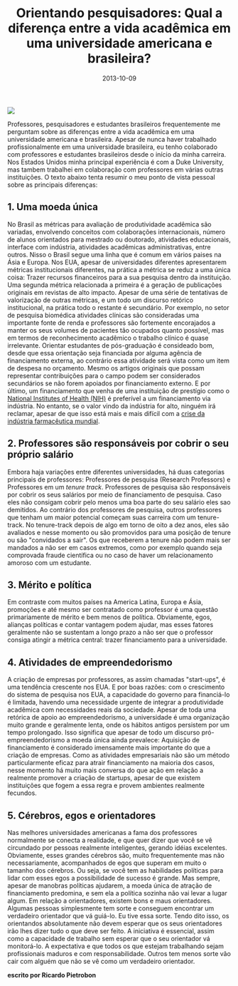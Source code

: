 ﻿---
layout: post
title:  "Orientando pesquisadores: Qual a diferença entre a vida acadêmica em uma universidade americana e brasileira?"
date:   2013-10-09
categories: situated_cognition, big_data
---

![](https://lh4.googleusercontent.com/-vU_10wGtzj0/Uk3FaoxcuqI/AAAAAAAA4iw/AtFaPbqDK0I/w748-h561-no/fractal.png)

<title>{{ page.title }}</title>




Professores, pesquisadores e estudantes brasileiros frequentemente me perguntam sobre as diferenças entre a vida acadêmica em uma universidade americana e brasileira. Apesar de nunca haver trabalhado profissionalmente em uma universidade brasileira, eu tenho colaborado com professores e estudantes brasileiros desde o início da minha carreira. Nos Estados Unidos minha principal experiência é com a Duke University, mas tambem trabalhei em colaboração com professores em várias outras instituições. O texto abaixo tenta resumir o meu ponto de vista pessoal sobre as principais diferenças:


## 1. Uma moeda única


No Brasil as métricas para avaliação de produtividade acadêmica são variadas, envolvendo conceitos com colaborações internacionais, número de alunos orientados para mestrado ou doutorado, atividades educacionais, interface com indústria, atividades acadêmicas administrativas, entre outros. Nisso o Brasil segue uma linha que é comum em vários paises na Ásia e Europa. Nos EUA, apesar de universidades diferentes apresentarem métricas institucionais diferentes, na prática a métrica se reduz a uma única coisa: Trazer recursos financeiros para a sua pesquisa dentro da instituição. Uma segunda métrica relacionada a primeira é a geração de publicações originais em revistas de alto impacto. Apesar de uma série de tentativas de valorização de outras métricas, e um todo um discurso retórico institucional, na prática todo o restante é secundário. Por exemplo, no setor de pesquisa biomédica atividades clínicas são consideradas uma importante fonte de renda e professores são fortemente encorajados a manter os seus volumes de pacientes tão ocupados quanto possível, mas em termos de reconhecimento acadêmico o trabalho clínico é quase irrelevante. Orientar estudantes de pós-graduação é consideado bom, desde que essa orientação seja financiada por alguma agência de financiamento externa, ao contrário essa atividade será vista como um item de despesa no orçamento. Mesmo os artigos originais que possam representar contribuições para o campo podem ser considerados secundários se não forem apoiados por financiamento externo. E por último, um financiamento que venha de uma instituição de prestígio como o [National Institutes of Health (NIH)](http://www.nih.gov/) é preferível a um financiamento via indústria. No entanto, se o valor vindo da indústria for alto, ninguém irá reclamar, apesar de que isso está mais e mais difícil com a [crise da indústria farmacêutica mundial](http://www.news-republic.com/Web/ArticleWeb.aspx?regionid=1&articleid=13666655).


## 2. Professores são responsáveis por cobrir o seu próprio salário




Embora haja variações entre diferentes universidades, há duas categorias principais de professores: Professores de pesquisa (Research Professors) e Professores em um *tenure track*. Professores de pesquisa são responsáveis por cobrir os seus salários por meio de financiamento de pesquisa. Caso eles não consigam cobrir pelo menos uma boa parte do seu salário eles sao demitidos. Ao contrário dos professores de pesquisa, outros professores que tenham um maior potencial começam suas carreira com um tenure-track. No tenure-track depois de algo em torno de oito a dez anos, eles são avaliados e nesse momento ou são promovidos para uma posição de tenure ou são "convidados a sair". Os que receberem a tenure não podem mais ser mandados a não ser em casos extremos, como por exemplo quando seja comprovada fraude científica ou no caso de haver um relacionamento amoroso com um estudante.


## 3. Mérito e política


Em contraste com muitos países na America Latina, Europa e Ásia, promoções e até mesmo ser contratado como professor é uma questão primariamente de mérito e bem menos de política. Obviamente, egos, alianças políticas e contar vantagem podem ajudar, mas esses fatores geralmente não se sustentam a longo prazo a não ser que o professor consiga atingir a métrica central: trazer financiamento para a universidade.


## 4. Atividades de empreendedorismo


A criação de empresas por professores, as assim chamadas "start-ups", é uma tendência crescente nos EUA. E por boas razões: com o crescimento do sistema de pesquisa nos EUA, a capacidade do governo para financiá-lo é limitada, havendo uma necessidade urgente de integrar a produtividade acadêmica com necessidades reais da sociedade. Apesar de toda uma retórica de apoio ao empreendedorismo, a universidade é uma organização muito grande e geralmente lenta, onde os hábitos antigos persistem por um tempo prolongado. Isso significa que apesar de todo um discurso pró-empreendedorismo a moeda única ainda prevalece: Aquisição de financiamento é considerado imensamente mais importante do que a criação de empresas. Como as atividades empresariais não são um método particularmente eficaz para atrair financiamento na maioria dos casos, nesse momento há muito mais conversa do que ação em relação a realmente promover a criação de startups, apesar de que existem instituições que fogem a essa regra e provem ambientes realmente fecundos.




## 5. Cérebros, egos e orientadores


Nas melhores universidades americanas a fama dos professores normalmente se conecta a realidade, e que quer dizer que você se vê circundado por pessoas realmente inteligentes, gerando idéias excelentes. Obviamente, esses grandes cérebros são, muito frequentemente mas não necessariamente, acompanhados de egos que superam em muito o tamanho dos cérebros. Ou seja, se você tem as habilidades políticas para lidar com esses egos a possibilidade de sucesso é grande. Mas sempre, apesar de manobras políticas ajudarem, a moeda única de atração de financiamento predomina, e sem ela a política sozinha não vai levar a lugar algum. Em relação a orientadores, existem bons e maus orientadores. Algumas pessoas simplesmente tem sorte e conseguem encontrar um verdadeiro orientador que vá guiá-lo. Eu tive essa sorte. Tendo dito isso, os orientandos absolutamente não devem esperar que os seus orientadores irão lhes dizer tudo o que deve ser feito. A iniciativa é essencial, assim como a capacidade de trabalho sem esperar que o seu orientador vá monitorá-lo. A expectativa e que todos os que estejam trabalhando sejam profissionais maduros e com responsabilidade. Outros tem menos sorte vão cair com alguém que não se vê como um verdadeiro orientador.




**escrito por Ricardo Pietrobon**